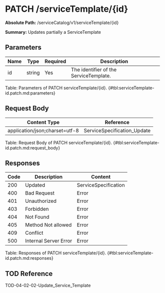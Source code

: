 <!--
    ATTENTION: This file was generated via gradle!
               Do NOT manually edit this file! Any such changes will be overwritten!
-->

# PATCH /serviceTemplate/{id}

**Absolute Path:** /serviceCatalog/v1/serviceTemplate/{id}

**Summary:** Updates partially a ServiceTemplate

## Parameters

| Name | Type | Required | Description |
|------|------|----------|-------------|
| id | string | Yes | The identifier of the ServiceTemplate. |

Table: Parameters of PATCH serviceTemplate/{id}. {#tbl:serviceTemplate-id.patch.md:parameters}

## Request Body

| Content Type | Reference |
|--------------|-----------|
| application/json;charset=utf-8 | ServiceSpecification_Update |

Table: Request Body of PATCH serviceTemplate/{id}. {#tbl:serviceTemplate-id.patch.md:request_body}

## Responses

| Code | Description | Content |
|------|-------------|---------|
| 200 | Updated | ServiceSpecification |
| 400 | Bad Request | Error |
| 401 | Unauthorized | Error |
| 403 | Forbidden | Error |
| 404 | Not Found | Error |
| 405 | Method Not allowed | Error |
| 409 | Conflict | Error |
| 500 | Internal Server Error | Error |

Table: Responses of PATCH serviceTemplate/{id}. {#tbl:serviceTemplate-id.patch.md:responses}

## TOD Reference

TOD-04-02-02-Update_Service_Template
